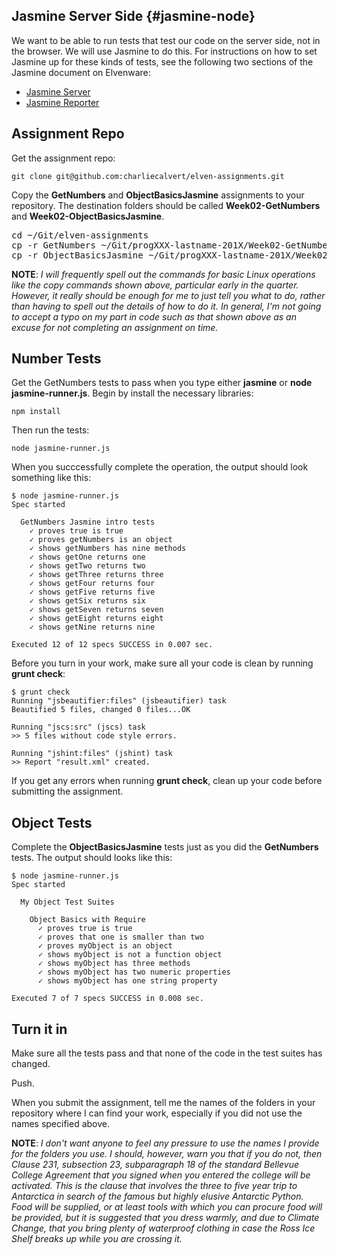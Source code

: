 ## Jasmine Server Side {#jasmine-node}

We want to be able to run tests that test our code on the server side, not in the browser. We will use Jasmine to do this. For instructions on how to set Jasmine up for these kinds of tests, see the following two sections of the Jasmine document on Elvenware:

- [Jasmine Server](http://www.elvenware.com/charlie/development/web/UnitTests/Jasmine.html#jasmine-server)
- [Jasmine Reporter](http://www.elvenware.com/charlie/development/web/UnitTests/Jasmine.html#reporter)

## Assignment Repo

Get the assignment repo:

```
git clone git@github.com:charliecalvert/elven-assignments.git
```

Copy the **GetNumbers** and **ObjectBasicsJasmine** assignments to your repository. The destination folders should be called **Week02-GetNumbers** and **Week02-ObjectBasicsJasmine**.

<pre>
cd ~/Git/elven-assignments
cp -r GetNumbers ~/Git/progXXX-lastname-201X/Week02-GetNumbers
cp -r ObjectBasicsJasmine ~/Git/progXXX-lastname-201X/Week02-ObjectBasicsJasmine
</pre>

**NOTE**: _I will frequently spell out the commands for basic Linux operations like the copy commands shown above, particular early in the quarter. However, it really should be enough for me to just tell you what to do, rather than having to spell out the details of how to do it. In general, I'm not going to accept a typo on my part in code such as that shown above as an excuse for not completing an assignment on time._

## Number Tests

Get the GetNumbers tests to pass when you type either **jasmine** or **node jasmine-runner.js**. Begin by install the necessary libraries:

```
npm install
```

Then run the tests:

```
node jasmine-runner.js
```

When you succcessfully complete the operation, the output should look something like this:

```
$ node jasmine-runner.js
Spec started

  GetNumbers Jasmine intro tests
    ✓ proves true is true
    ✓ proves getNumbers is an object
    ✓ shows getNumbers has nine methods
    ✓ shows getOne returns one
    ✓ shows getTwo returns two
    ✓ shows getThree returns three
    ✓ shows getFour returns four
    ✓ shows getFive returns five
    ✓ shows getSix returns six
    ✓ shows getSeven returns seven
    ✓ shows getEight returns eight
    ✓ shows getNine returns nine

Executed 12 of 12 specs SUCCESS in 0.007 sec.
```

Before you turn in your work, make sure all your code is clean by running **grunt check**:

```
$ grunt check
Running "jsbeautifier:files" (jsbeautifier) task
Beautified 5 files, changed 0 files...OK

Running "jscs:src" (jscs) task
>> 5 files without code style errors.

Running "jshint:files" (jshint) task
>> Report "result.xml" created.
```

If you get any errors when running **grunt check**, clean up your code before submitting the assignment.

## Object Tests

Complete the **ObjectBasicsJasmine** tests just as you did the **GetNumbers** tests. The output should looks like this:

```
$ node jasmine-runner.js
Spec started

  My Object Test Suites

    Object Basics with Require
      ✓ proves true is true
      ✓ proves that one is smaller than two
      ✓ proves myObject is an object
      ✓ shows myObject is not a function object
      ✓ shows myObject has three methods
      ✓ shows myObject has two numeric properties
      ✓ shows myObject has one string property

Executed 7 of 7 specs SUCCESS in 0.008 sec.
```

## Turn it in

Make sure all the tests pass and that none of the code in the test suites has changed.

Push.

When you submit the assignment, tell me the names of the folders in your repository where I can find your work, especially if you did not use the names specified above.

**NOTE**: _I don't want anyone to feel any pressure to use the names I provide for the folders you use. I should, however, warn you that if you do not, then Clause 231, subsection 23, subparagraph 18 of the standard Bellevue College Agreement that you signed when you entered the college will be activated. This is the clause that involves the three to five year trip to Antarctica in search of the famous but highly elusive Antarctic Python. Food will be supplied, or at least tools with which you can procure food will be provided, but it is suggested that you dress warmly, and due to Climate Change, that you bring plenty of waterproof clothing in case the Ross Ice Shelf breaks up while you are crossing it._ 
